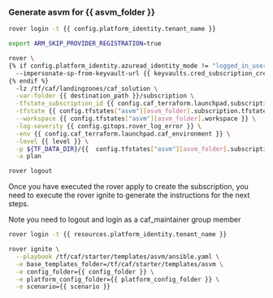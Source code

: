 
### Generate asvm for {{ asvm_folder }}

```bash
rover login -t {{ config.platform_identity.tenant_name }}

export ARM_SKIP_PROVIDER_REGISTRATION=true

rover \
{% if config.platform_identity.azuread_identity_mode != "logged_in_user" %}
  --impersonate-sp-from-keyvault-url {{ keyvaults.cred_subscription_creation_landingzones.vault_uri }} \
{% endif %}
  -lz /tf/caf/landingzones/caf_solution \
  -var-folder {{ destination_path }}/subscription \
  -tfstate_subscription_id {{ config.caf_terraform.launchpad.subscription_id }} \
  -tfstate {{ config.tfstates["asvm"][asvm_folder].subscription.tfstate }} \
  --workspace {{ config.tfstates["asvm"][asvm_folder].workspace }} \
  -log-severity {{ config.gitops.rover_log_error }} \
  -env {{ config.caf_terraform.launchpad.caf_environment }} \
  -level {{ level }} \
  -p ${TF_DATA_DIR}/{{  config.tfstates["asvm"][asvm_folder].subscription.tfstate }}.tfplan \
  -a plan

rover logout

```
Once you have executed the rover apply to create the subscription, you need to execute the rover ignite to generate the instructions for the next steps.

Note you need to logout and login as a caf_maintainer group member

```bash
rover login -t {{ resources.platform_identity.tenant_name }}

rover ignite \
  --playbook /tf/caf/starter/templates/asvm/ansible.yaml \
  -e base_templates_folder=/tf/caf/starter/templates/asvm \
  -e config_folder={{ config_folder }} \
  -e platform_config_folder={{ platform_config_folder }} \
  -e scenario={{ scenario }} 

```

